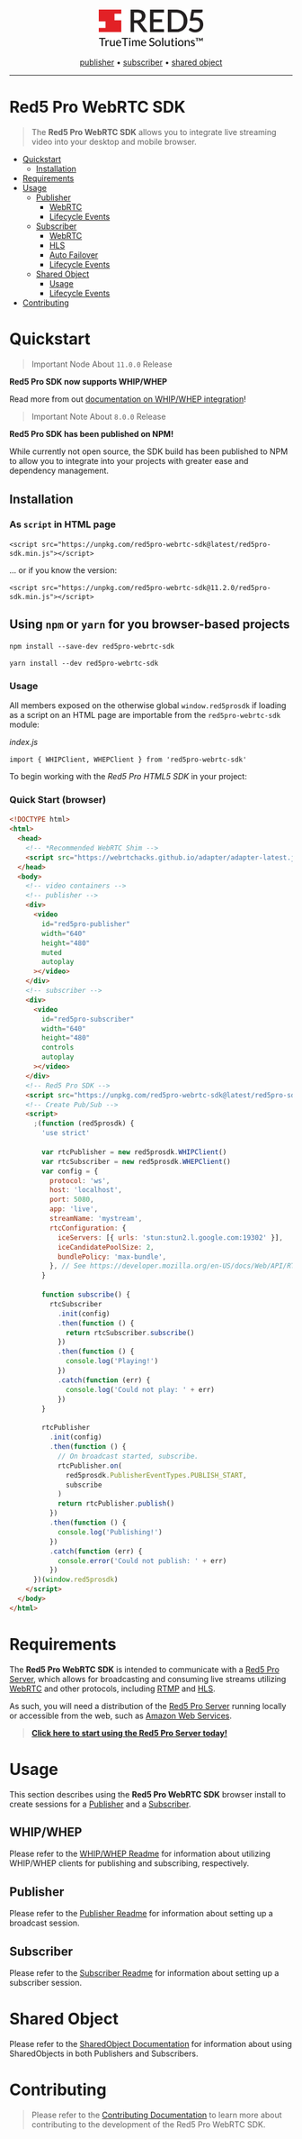 <h3 align="center">
  <img src="assets/Red5_Truetime_black.png" alt="Red5 Pro Logo" height="65" />
</h3>
<p align="center">
  <a href="PUBLISHER_README.md">publisher</a> &bull;
  <a href="SUBSCRIBER_README.md">subscriber</a> &bull;
  <a href="SHARED_OBJECT_README.md">shared object</a>
</p>

---

# Red5 Pro WebRTC SDK

> The **Red5 Pro WebRTC SDK** allows you to integrate live streaming video into your desktop and mobile browser.

- [Quickstart](#quickstart)
  - [Installation](#installation)
- [Requirements](#requirements)
- [Usage](#usage)
  - [Publisher](#publisher)
    - [WebRTC](PUBLISHER_README.md#webrtc)
    - [Lifecycle Events](PUBLISHER_README.md#lifecycle-events)
  - [Subscriber](#subscriber)
    - [WebRTC](SUBSCRIBER_README.md#webrtc)
    - [HLS](SUBSCRIBER_README.md#hls)
    - [Auto Failover](SUBSCRIBER_README.md#auto-failover-and-order)
    - [Lifecycle Events](SUBSCRIBER_README.md#lifecycle-events)
  - [Shared Object](#shared-object)
    - [Usage](SHARED_OBJECT_README.md#shared-object-usage)
    - [Lifecycle Events](SHARED_OBJECT_README.md#lifecycle-events-shared-object)
- [Contributing](#contributing)

# Quickstart

> Important Node About `11.0.0` Release

**Red5 Pro SDK now supports WHIP/WHEP**

Read more from out [documentation on WHIP/WHEP integration](WHIP_WHEP_README.md)!

> Important Note About `8.0.0` Release

**Red5 Pro SDK has been published on NPM!**

While currently not open source, the SDK build has been published to NPM to allow you to integrate into your projects with greater ease and dependency management.

## Installation

### As `script` in HTML page

```
<script src="https://unpkg.com/red5pro-webrtc-sdk@latest/red5pro-sdk.min.js"></script>
```

... or if you know the version:

```
<script src="https://unpkg.com/red5pro-webrtc-sdk@11.2.0/red5pro-sdk.min.js"></script>
```

## Using `npm` or `yarn` for you browser-based projects

```
npm install --save-dev red5pro-webrtc-sdk
```

```
yarn install --dev red5pro-webrtc-sdk
```

### Usage

All members exposed on the otherwise global `window.red5prosdk` if loading as a script on an HTML page are importable from the `red5pro-webrtc-sdk` module:

_index.js_

```
import { WHIPClient, WHEPClient } from 'red5pro-webrtc-sdk'
```

To begin working with the _Red5 Pro HTML5 SDK_ in your project:

### Quick Start (browser)

```html
<!DOCTYPE html>
<html>
  <head>
    <!-- *Recommended WebRTC Shim -->
    <script src="https://webrtchacks.github.io/adapter/adapter-latest.js"></script>
  </head>
  <body>
    <!-- video containers -->
    <!-- publisher -->
    <div>
      <video
        id="red5pro-publisher"
        width="640"
        height="480"
        muted
        autoplay
      ></video>
    </div>
    <!-- subscriber -->
    <div>
      <video
        id="red5pro-subscriber"
        width="640"
        height="480"
        controls
        autoplay
      ></video>
    </div>
    <!-- Red5 Pro SDK -->
    <script src="https://unpkg.com/red5pro-webrtc-sdk@latest/red5pro-sdk.min.js"></script>
    <!-- Create Pub/Sub -->
    <script>
      ;(function (red5prosdk) {
        'use strict'

        var rtcPublisher = new red5prosdk.WHIPClient()
        var rtcSubscriber = new red5prosdk.WHEPClient()
        var config = {
          protocol: 'ws',
          host: 'localhost',
          port: 5080,
          app: 'live',
          streamName: 'mystream',
          rtcConfiguration: {
            iceServers: [{ urls: 'stun:stun2.l.google.com:19302' }],
            iceCandidatePoolSize: 2,
            bundlePolicy: 'max-bundle',
          }, // See https://developer.mozilla.org/en-US/docs/Web/API/RTCPeerConnection/RTCPeerConnection#RTCConfiguration_dictionary
        }

        function subscribe() {
          rtcSubscriber
            .init(config)
            .then(function () {
              return rtcSubscriber.subscribe()
            })
            .then(function () {
              console.log('Playing!')
            })
            .catch(function (err) {
              console.log('Could not play: ' + err)
            })
        }

        rtcPublisher
          .init(config)
          .then(function () {
            // On broadcast started, subscribe.
            rtcPublisher.on(
              red5prosdk.PublisherEventTypes.PUBLISH_START,
              subscribe
            )
            return rtcPublisher.publish()
          })
          .then(function () {
            console.log('Publishing!')
          })
          .catch(function (err) {
            console.error('Could not publish: ' + err)
          })
      })(window.red5prosdk)
    </script>
  </body>
</html>
```

# Requirements

The **Red5 Pro WebRTC SDK** is intended to communicate with a [Red5 Pro Server](https://www.red5pro.com/), which allows for broadcasting and consuming live streams utilizing [WebRTC](https://developer.mozilla.org/en-US/docs/Web/Guide/API/WebRTC) and other protocols, including [RTMP](https://en.wikipedia.org/wiki/Real_Time_Messaging_Protocol) and [HLS](https://en.wikipedia.org/wiki/HTTP_Live_Streaming).

As such, you will need a distribution of the [Red5 Pro Server](https://www.red5pro.com/) running locally or accessible from the web, such as [Amazon Web Services](https://www.red5pro.com/docs/server/awsinstall/).

> **[Click here to start using the Red5 Pro Server today!](https://account.red5.net/login)**

# Usage

This section describes using the **Red5 Pro WebRTC SDK** browser install to create sessions for a [Publisher](#publisher) and a [Subscriber](#subscriber).

## WHIP/WHEP

Please refer to the [WHIP/WHEP Readme](WHIP_WHEP_README.md) for information about utilizing WHIP/WHEP clients for publishing and subscribing, respectively.

## Publisher

Please refer to the [Publisher Readme](PUBLISHER_README.md) for information about setting up a broadcast session.

## Subscriber

Please refer to the [Subscriber Readme](SUBSCRIBER_README.md) for information about setting up a subscriber session.

# Shared Object

Please refer to the [SharedObject Documentation](SHARED_OBJECT_README.md) for information about using SharedObjects in both Publishers and Subscribers.

# Contributing

> Please refer to the [Contributing Documentation](CONTRIBUTING.md) to learn more about contributing to the development of the Red5 Pro WebRTC SDK.
